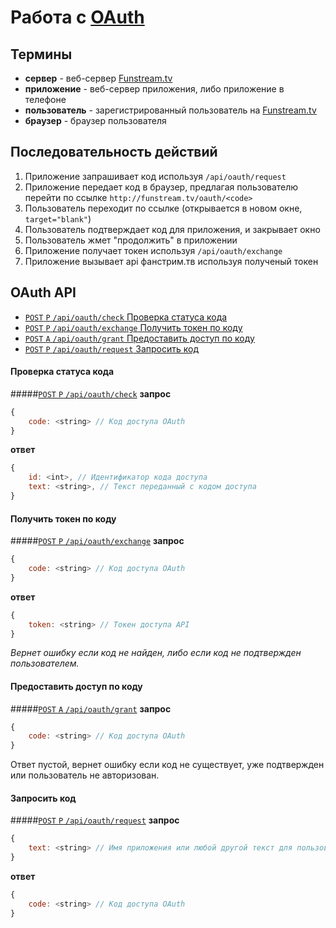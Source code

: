 ﻿Работа с [OAuth](http://oauth.net/)
==================

Термины
------------------
  - **сервер** - веб-сервер [Funstream.tv](http://funstream.tv/)
  - **приложение** - веб-сервер приложения, либо приложение в телефоне
  - **пользователь** - зарегистрированный пользователь на [Funstream.tv](http://funstream.tv/)
  - **браузер** - браузер пользователя

Последовательность действий
------------------
1. Приложение запрашивает код используя ```/api/oauth/request```
2. Приложение передает код в браузер, предлагая пользователю
    перейти по ссылке ```http://funstream.tv/oauth/<code>```
3. Пользователь переходит по ссылке (открывается в новом окне, `target="blank"`)
4. Пользователь подтверждает код для приложения, и закрывает окно
5. Пользователь жмет "продолжить" в приложении
6. Приложение получает токен используя ```/api/oauth/exchange```
7. Приложение вызывает api фанстрим.тв используя полученый токен

OAuth API
------------------
  - [`POST` `P` `/api/oauth/check` Проверка статуса кода](#Проверка-прав)
  - [`POST` `P` `/api/oauth/exchange` Получить токен по коду](#Получить-токен)
  - [`POST` `A` `/api/oauth/grant` Предоставить доступ по коду](#Предоставить-права)
  - [`POST` `P` `/api/oauth/request` Запросить код](#Запросить-разрешение)

#### Проверка статуса кода
#####[`POST` `P` `/api/oauth/check`](http://funstream.tv/api/oauth/check)
**запрос**
```js
{
    code: <string> // Код доступа OAuth
}
```
**ответ**
```js
{
    id: <int>, // Идентификатор кода доступа
    text: <string>, // Текст переданный с кодом доступа
}
```

#### Получить токен по коду
#####[`POST` `P` `/api/oauth/exchange`](http://funstream.tv/api/oauth/exchange)
**запрос**
```js
{
    code: <string> // Код доступа OAuth
}
```
**ответ**
```js
{
    token: <string> // Токен доступа API
}
```
*Вернет ошибку если код не найден, либо если код не подтвержден пользователем.*

#### Предоставить доступ по коду
#####[`POST` `A` `/api/oauth/grant`](http://funstream.tv/api/oauth/grant)
**запрос**
```js
{
    code: <string> // Код доступа OAuth
}
```
Ответ пустой, вернет ошибку если код не существует, уже подтвержден или пользователь не авторизован.

#### Запросить код
#####[`POST` `P` `/api/oauth/request`](http://funstream.tv/api/oauth/request)
**запрос**
```js
{
    text: <string> // Имя приложения или любой другой текст для пользователя
}
```
**ответ**
```js
{
    code: <string> // Код доступа OAuth
}
```